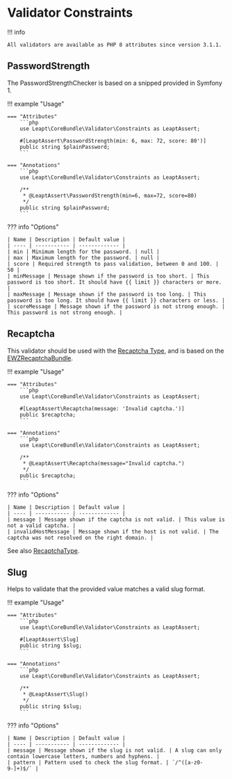 # Validator Constraints

!!! info

    All validators are available as PHP 8 attributes since version 3.1.1.

## PasswordStrength

The PasswordStrengthChecker is based on a snipped provided in Symfony 1.

!!! example "Usage"

    === "Attributes"
        ```php
        use Leapt\CoreBundle\Validator\Constraints as LeaptAssert;
    
        #[LeaptAssert\PasswordStrength(min: 6, max: 72, score: 80')]
        public string $plainPassword;
        ```
    
    === "Annotations"
        ```php
        use Leapt\CoreBundle\Validator\Constraints as LeaptAssert;
    
        /**
         * @LeaptAssert\PasswordStrength(min=6, max=72, score=80)
         */
        public string $plainPassword;
        ```

??? info "Options"

    | Name | Description | Default value |
    | ---- | ----------- | ------------- |
    | min | Minimum length for the password. | null |
    | max | Maximum length for the password. | null |
    | score | Required strength to pass validation, between 0 and 100. | 50 |
    | minMessage | Message shown if the password is too short. | This password is too short. It should have {{ limit }} characters or more. |
    | maxMessage | Message shown if the password is too long. | This password is too long. It should have {{ limit }} characters or less. |
    | scoreMessage | Message shown if the password is not strong enough. | This password is not strong enough. |

## Recaptcha

This validator should be used with the [Recaptcha Type](form_types.md#recaptcha-type), and is based on the
[EWZRecaptchaBundle](https://github.com/excelwebzone/EWZRecaptchaBundle/).

!!! example "Usage"

    === "Attributes"
        ```php
        use Leapt\CoreBundle\Validator\Constraints as LeaptAssert;

        #[LeaptAssert\Recaptcha(message: 'Invalid captcha.')]
        public $recaptcha;
        ```
    
    === "Annotations"
        ```php
        use Leapt\CoreBundle\Validator\Constraints as LeaptAssert;

        /**
         * @LeaptAssert\Recaptcha(message="Invalid captcha.")
         */
        public $recaptcha;
        ```

??? info "Options"

    | Name | Description | Default value |
    | ---- | ----------- | ------------- |
    | message | Message shown if the captcha is not valid. | This value is not a valid captcha. |
    | invalidHostMessage | Message shown if the host is not valid. | The captcha was not resolved on the right domain. |

See also [RecaptchaType](form_types.md#recaptcha-type).

## Slug

Helps to validate that the provided value matches a valid slug format.

!!! example "Usage"

    === "Attributes"
        ```php
        use Leapt\CoreBundle\Validator\Constraints as LeaptAssert;
    
        #[LeaptAssert\Slug]
        public string $slug;
        ```
    
    === "Annotations"
        ```php
        use Leapt\CoreBundle\Validator\Constraints as LeaptAssert;
    
        /**
         * @LeaptAssert\Slug()
         */
        public string $slug;
        ```

??? info "Options"

    | Name | Description | Default value |
    | ---- | ----------- | ------------- |
    | message | Message shown if the slug is not valid. | A slug can only contain lowercase letters, numbers and hyphens. |
    | pattern | Pattern used to check the slug format. | `/^([a-z0-9-]+)$/` |
